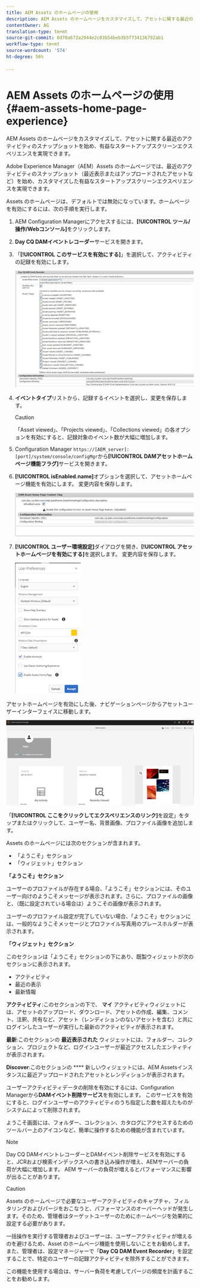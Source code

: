 ```yaml
---
title: AEM Assets のホームページの使用
description: AEM Assets のホームページをカスタマイズして、アセットに関する最近のアクティビティのスナップショットを始め、有益なスタートアップスクリーンエクスペリエンスを実現できます。
contentOwner: AG
translation-type: tm+mt
source-git-commit: 0d70a672a2944e2c03b54beb3b5f734136792ab1
workflow-type: tm+mt
source-wordcount: '574'
ht-degree: 56%

---
```



# AEM Assets のホームページの使用  {#aem-assets-home-page-experience}

AEM Assets のホームページをカスタマイズして、アセットに関する最近のアクティビティのスナップショットを始め、有益なスタートアップスクリーンエクスペリエンスを実現できます。

Adobe Experience Manager（AEM）Assets のホームページでは、最近のアクティビティのスナップショット（最近表示またはアップロードされたアセットなど）を始め、カスタマイズした有益なスタートアップスクリーンエクスペリエンスを実現できます。

Assets のホームページは、デフォルトでは無効になっています。ホームページを有効にするには、次の手順を実行します。

1. AEM Configuration Managerにアクセスするには、**[!UICONTROL ツール/操作/Webコンソール]**&#x200B;をクリックします。
1. **Day CQ DAMイベントレコーダー**&#x200B;サービスを開きます。
1. 「**[!UICONTROL このサービスを有効にする]**」を選択して、アクティビティの記録を有効にします。

   ![chlimage_1-250](assets/chlimage_1-250.png)

1. **イベントタイプ**&#x200B;リストから、記録するイベントを選択し、変更を保存します。

   >[!CAUTION]
   >
   >「Asset viewed」、「Projects viewed」、「Collections viewed」の各オプションを有効にすると、記録対象のイベント数が大幅に増加します。

1. Configuration Manager `https://[AEM_server]:[port]/system/console/configMgr`から&#x200B;**[!UICONTROL DAMアセットホームページ機能フラグ]**&#x200B;サービスを開きます。
1. **[!UICONTROL isEnabled.name]**&#x200B;オプションを選択して、アセットホームページ機能を有効にします。 変更内容を保存します。

   ![chlimage_1-251](assets/chlimage_1-251.png)

1. **[!UICONTROL ユーザー環境設定]**&#x200B;ダイアログを開き、**[!UICONTROL アセットホームページを有効にする]**&#x200B;を選択します。 変更内容を保存します。

   ![user_preferences](assets/user_preferences.png)

アセットホームページを有効にした後、ナビゲーションページからアセットユーザーインターフェイスに移動します。

![home_page](assets/home_page.png)

「**[!UICONTROL ここをクリックしてエクスペリエンスのリンク]**&#x200B;を設定」をタップまたはクリックして、ユーザー名、背景画像、プロファイル画像を追加します。

Assets のホームページには次のセクションが含まれます。

* 「ようこそ」セクション
* 「ウィジェット」セクション

**「ようこそ」セクション**

ユーザーのプロファイルが存在する場合、「ようこそ」セクションには、そのユーザー向けのようこそメッセージが表示されます。さらに、プロファイルの画像と、（既に設定されている場合は）ようこその画像が表示されます。

ユーザーのプロファイル設定が完了していない場合、「ようこそ」セクションには、一般的なようこそメッセージとプロファイル写真用のプレースホルダーが表示されます。

**「ウィジェット」セクション**

このセクションは「ようこそ」セクションの下にあり、既製ウィジェットが次のセクションに表示されます。

* アクティビティ
* 最近の表示
* 最新情報

**アクティビティ**:このセクションの下で、 **マイ** アクティビティウィジェットには、アセットのアップロード、ダウンロード、アセットの作成、編集、コメント、注釈、共有など、アセット（レンディションのないアセットを含む）と共にログインしたユーザーが実行した最新のアクティビティが表示されます。

**最新**:このセクションの **最近表示された** ウィジェットには、フォルダー、コレクション、プロジェクトなど、ログインユーザーが最近アクセスしたエンティティが表示されます。

**Discover**:このセクションの **** 新しいウィジェットには、AEM Assetsインスタンスに最近アップロードされたアセットとレンディションが表示されます。

ユーザーアクティビティデータの削除を有効にするには、Configuration Managerから&#x200B;**DAMイベント削除サービス**&#x200B;を有効にします。 このサービスを有効にすると、ログインユーザーのアクティビティのうち指定した数を超えたものがシステムによって削除されます。

ようこそ画面には、フォルダー、コレクション、カタログにアクセスするためのツールバー上のアイコンなど、簡単に操作するための機能が含まれています。

>[!NOTE]
>
>Day CQ DAMイベントレコーダーとDAMイベント削除サービスを有効にすると、JCRおよび検索インデックスへの書き込み操作が増え、AEMサーバーの負荷が大幅に増加します。 AEM サーバーの負荷が増えるとパフォーマンスに影響が出ることがあります。

>[!CAUTION]
>
>Assets のホームページで必要なユーザーアクティビティのキャプチャ、フィルタリングおよびパージをおこなうと、パフォーマンスのオーバーヘッドが発生します。そのため、管理者はターゲットユーザーのためにホームページを効果的に設定する必要があります。
>
>一括操作を実行する管理者およびユーザーは、ユーザーアクティビティが増えるのを避けるため、Asset のホームページ機能を使用しないことをお勧めします。また、管理者は、設定マネージャーで「**Day CQ DAM Event Recorder**」を設定することで、特定のユーザーの記録アクティビティを除外することができます。
>
>この機能を使用する場合は、サーバー負荷を考慮してパージの頻度を計画することをお勧めします。
